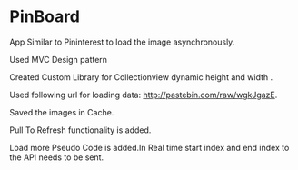 # PinBoard

App Similar to Pininterest to load the image asynchronously.

Used MVC Design pattern

Created Custom Library for Collectionview dynamic height and width .

Used following url for loading data: http://pastebin.com/raw/wgkJgazE.

Saved the images in Cache.

Pull To Refresh functionality is added.

Load more Pseudo Code is added.In Real time start index and end index to the API needs to be sent.
